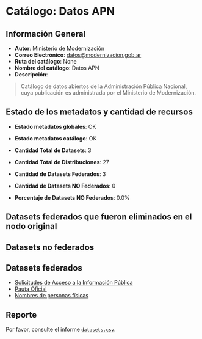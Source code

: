 
# Catálogo: Datos APN

## Información General

- **Autor**: Ministerio de Modernización
- **Correo Electrónico**: datos@modernizacion.gob.ar
- **Ruta del catálogo**: None
- **Nombre del catálogo**: Datos APN
- **Descripción**:

> Catálogo de datos abiertos de la Administración Pública Nacional, cuya publicación es administrada por el Ministerio de Modernización.

## Estado de los metadatos y cantidad de recursos

- **Estado metadatos globales**: OK
- **Estado metadatos catálogo**: OK
- **Cantidad Total de Datasets**: 3
- **Cantidad Total de Distribuciones**: 27

- **Cantidad de Datasets Federados**: 3
- **Cantidad de Datasets NO Federados**: 0
- **Porcentaje de Datasets NO Federados**: 0.0%

## Datasets federados que fueron eliminados en el nodo original



## Datasets no federados



## Datasets federados

- [Solicitudes de Acceso a la Información Pública](http://www.mininterior.gov.ar/inicio/index.php)
- [Pauta Oficial](https://www.argentina.gob.ar/jefatura/campanas-institucionales-de-publicidad)
- [Nombres de personas físicas](http://http:/dataset/nombres-personas-fisicas)

## Reporte

Por favor, consulte el informe [`datasets.csv`](datasets.csv).

